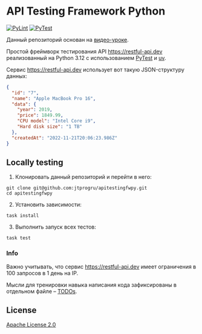 # API Testing Framework Python

[![PyLint](https://github.com/jtprogru/apitestingfwpy/actions/workflows/pylint.yaml/badge.svg?branch=main)](https://github.com/jtprogru/apitestingfwpy/actions/workflows/pylint.yaml)
[![PyTest](https://github.com/jtprogru/apitestingfwpy/actions/workflows/pytest.yaml/badge.svg?branch=main)](https://github.com/jtprogru/apitestingfwpy/actions/workflows/pytest.yaml)

Данный репозиторий основан на [видео-уроке](https://youtu.be/_6ib59ddHnA).

Простой фреймворк тестирования API <https://restful-api.dev> реализованный на Python 3.12 с использованием [PyTest](https://docs.pytest.org/en/stable/) и [uv](https://docs.astral.sh/uv/).

Сервис <https://restful-api.dev> использует вот такую JSON-структуру данных:

```json
{
  "id": "7",
  "name": "Apple MacBook Pro 16",
  "data": {
    "year": 2019,
    "price": 1849.99,
    "CPU model": "Intel Core i9",
    "Hard disk size": "1 TB"
  },
  "createdAt": "2022-11-21T20:06:23.986Z"
}
```

## Locally testing

1. Клонировать данный репозиторий и перейти в него:

```shell
git clone git@github.com:jtprogru/apitestingfwpy.git
cd apitestingfwpy
```

2. Установить зависимости:

```shell
task install
```

3. Выполнить запуск всех тестов:

```shell
task test
```

### Info

Важно учитывать, что сервис <https://restful-api.dev> имеет ограничения в 100 запросов в 1 день на IP.

Мысли для тренировки навыка написания кода зафиксированы в отдельном файле – [TODOs](TODOs.md).

## License

[Apache License 2.0](LICENSE)
